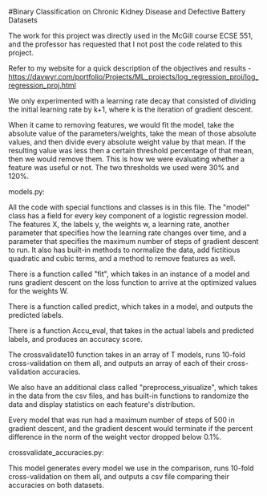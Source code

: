 #Binary Classification on Chronic Kidney Disease and Defective Battery Datasets

The work for this project was directly used in the McGill course ECSE 551, and the professor has requested that I not post the code related to this project. 

Refer to my website for a quick description of the objectives and results - https://davwyr.com/portfolio/Projects/ML_projects/log_regression_proj/log_regression_proj.html

We only experimented with a learning rate decay that consisted of dividing the initial learning rate by k+1, where k is the iteration of gradient descent.

When it came to removing features, we would fit the model, take the absolute value of the parameters/weights, take the mean of those absolute values, and then
divide every absolute weight value by that mean. If the resulting value was less then a certain threshold percentage of that mean, then we would remove them.
This is how we were evaluating whether a feature was useful or not. The two thresholds we used were 30% and 120%.

models.py: 

All the code with special functions and classes is in this file. The "model" class has a field for every key 
component of a logistic regression model. The features X, the labels y, the weights w, a learning rate, another parameter
that specifies how the learning rate changes over time, and a parameter that specifies the maximum number of steps of
gradient descent to run. It also has built-in methods to normalize the data, add fictitious quadratic and cubic terms,
and a method to remove features as well.

There is a function called "fit", which takes in an instance of a model and runs gradient descent on the loss function
to arrive at the optimized values for the weights W.

There is a function called predict, which takes in a model, and outputs the predicted labels.

There is a function Accu_eval, that takes in the actual labels and predicted labels, and produces an accuracy score.

The crossvalidate10 function takes in an array of T models, runs 10-fold cross-validation on them all, and outputs
an array of each of their cross-validation accuracies.

We also have an additional class called "preprocess_visualize", which takes in the data from the csv files,
and has built-in functions to randomize the data and display statistics on each feature's distribution.

Every model that was run had a maximum number of steps of 500 in gradient descent, and the gradient descent would
terminate if the percent difference in the norm of the weight vector dropped below 0.1%.


crossvalidate_accuracies.py: 

This model generates every model we use in the comparison, runs 10-fold cross-validation on them all, and outputs
a csv file comparing their accuracies on both datasets.
